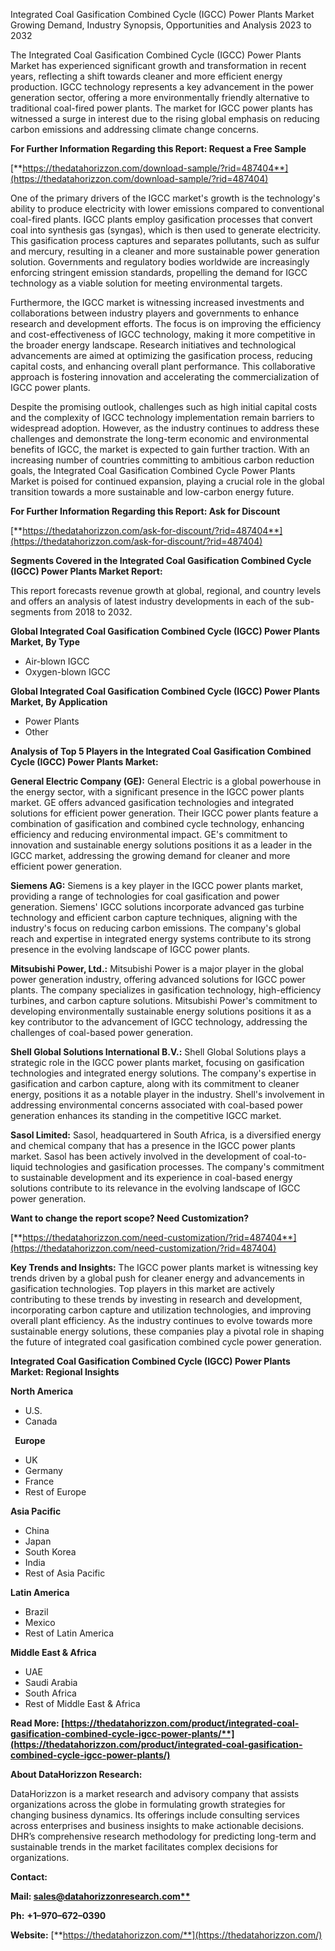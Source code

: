﻿Integrated Coal Gasification Combined Cycle (IGCC) Power Plants Market Growing Demand, Industry Synopsis, Opportunities and Analysis 2023 to 2032

The Integrated Coal Gasification Combined Cycle (IGCC) Power Plants Market has experienced significant growth and transformation in recent years, reflecting a shift towards cleaner and more efficient energy production. IGCC technology represents a key advancement in the power generation sector, offering a more environmentally friendly alternative to traditional coal-fired power plants. The market for IGCC power plants has witnessed a surge in interest due to the rising global emphasis on reducing carbon emissions and addressing climate change concerns.

**For Further Information Regarding this Report: Request a Free Sample**

[**https://thedatahorizzon.com/download-sample/?rid=487404**](https://thedatahorizzon.com/download-sample/?rid=487404)

One of the primary drivers of the IGCC market's growth is the technology's ability to produce electricity with lower emissions compared to conventional coal-fired plants. IGCC plants employ gasification processes that convert coal into synthesis gas (syngas), which is then used to generate electricity. This gasification process captures and separates pollutants, such as sulfur and mercury, resulting in a cleaner and more sustainable power generation solution. Governments and regulatory bodies worldwide are increasingly enforcing stringent emission standards, propelling the demand for IGCC technology as a viable solution for meeting environmental targets.

Furthermore, the IGCC market is witnessing increased investments and collaborations between industry players and governments to enhance research and development efforts. The focus is on improving the efficiency and cost-effectiveness of IGCC technology, making it more competitive in the broader energy landscape. Research initiatives and technological advancements are aimed at optimizing the gasification process, reducing capital costs, and enhancing overall plant performance. This collaborative approach is fostering innovation and accelerating the commercialization of IGCC power plants.

Despite the promising outlook, challenges such as high initial capital costs and the complexity of IGCC technology implementation remain barriers to widespread adoption. However, as the industry continues to address these challenges and demonstrate the long-term economic and environmental benefits of IGCC, the market is expected to gain further traction. With an increasing number of countries committing to ambitious carbon reduction goals, the Integrated Coal Gasification Combined Cycle Power Plants Market is poised for continued expansion, playing a crucial role in the global transition towards a more sustainable and low-carbon energy future.

**For Further Information Regarding this Report: Ask for Discount**	

[**https://thedatahorizzon.com/ask-for-discount/?rid=487404**](https://thedatahorizzon.com/ask-for-discount/?rid=487404)

**Segments Covered in the Integrated Coal Gasification Combined Cycle (IGCC) Power Plants Market Report:**

This report forecasts revenue growth at global, regional, and country levels and offers an analysis of latest industry developments in each of the sub-segments from 2018 to 2032.

**Global Integrated Coal Gasification Combined Cycle (IGCC) Power Plants Market, By Type**

- Air-blown IGCC
- Oxygen-blown IGCC

**Global Integrated Coal Gasification Combined Cycle (IGCC) Power Plants Market, By Application**

- Power Plants
- Other



**Analysis of Top 5 Players in the Integrated Coal Gasification Combined Cycle (IGCC) Power Plants Market:**

**General Electric Company (GE):** General Electric is a global powerhouse in the energy sector, with a significant presence in the IGCC power plants market. GE offers advanced gasification technologies and integrated solutions for efficient power generation. Their IGCC power plants feature a combination of gasification and combined cycle technology, enhancing efficiency and reducing environmental impact. GE's commitment to innovation and sustainable energy solutions positions it as a leader in the IGCC market, addressing the growing demand for cleaner and more efficient power generation.

**Siemens AG:** Siemens is a key player in the IGCC power plants market, providing a range of technologies for coal gasification and power generation. Siemens' IGCC solutions incorporate advanced gas turbine technology and efficient carbon capture techniques, aligning with the industry's focus on reducing carbon emissions. The company's global reach and expertise in integrated energy systems contribute to its strong presence in the evolving landscape of IGCC power plants.

**Mitsubishi Power, Ltd.:** Mitsubishi Power is a major player in the global power generation industry, offering advanced solutions for IGCC power plants. The company specializes in gasification technology, high-efficiency turbines, and carbon capture solutions. Mitsubishi Power's commitment to developing environmentally sustainable energy solutions positions it as a key contributor to the advancement of IGCC technology, addressing the challenges of coal-based power generation.

**Shell Global Solutions International B.V.:** Shell Global Solutions plays a strategic role in the IGCC power plants market, focusing on gasification technologies and integrated energy solutions. The company's expertise in gasification and carbon capture, along with its commitment to cleaner energy, positions it as a notable player in the industry. Shell's involvement in addressing environmental concerns associated with coal-based power generation enhances its standing in the competitive IGCC market.

**Sasol Limited:** Sasol, headquartered in South Africa, is a diversified energy and chemical company that has a presence in the IGCC power plants market. Sasol has been actively involved in the development of coal-to-liquid technologies and gasification processes. The company's commitment to sustainable development and its experience in coal-based energy solutions contribute to its relevance in the evolving landscape of IGCC power generation.

**Want to change the report scope? Need Customization?**

[**https://thedatahorizzon.com/need-customization/?rid=487404**](https://thedatahorizzon.com/need-customization/?rid=487404)

**Key Trends and Insights:** The IGCC power plants market is witnessing key trends driven by a global push for cleaner energy and advancements in gasification technologies. Top players in this market are actively contributing to these trends by investing in research and development, incorporating carbon capture and utilization technologies, and improving overall plant efficiency. As the industry continues to evolve towards more sustainable energy solutions, these companies play a pivotal role in shaping the future of integrated coal gasification combined cycle power generation.

**Integrated Coal Gasification Combined Cycle (IGCC) Power Plants Market: Regional Insights**

**North America**

- U.S.
- Canada

` `**Europe**

- UK
- Germany
- France
- Rest of Europe

**Asia Pacific**

- China
- Japan
- South Korea
- India
- Rest of Asia Pacific

**Latin America**

- Brazil
- Mexico
- Rest of Latin America

**Middle East & Africa**

- UAE
- Saudi Arabia
- South Africa
- Rest of Middle East & Africa

**Read More: [https://thedatahorizzon.com/product/integrated-coal-gasification-combined-cycle-igcc-power-plants/**](https://thedatahorizzon.com/product/integrated-coal-gasification-combined-cycle-igcc-power-plants/)**

**About DataHorizzon Research:**

DataHorizzon is a market research and advisory company that assists organizations across the globe in formulating growth strategies for changing business dynamics. Its offerings include consulting services across enterprises and business insights to make actionable decisions. DHR’s comprehensive research methodology for predicting long-term and sustainable trends in the market facilitates complex decisions for organizations.

**Contact:**

**Mail: [sales@datahorizzonresearch.com**](mailto:sales@datahorizzonresearch.com)**

**Ph:** **+1–970–672–0390**

**Website:** [**https://thedatahorizzon.com/**](https://thedatahorizzon.com/)
